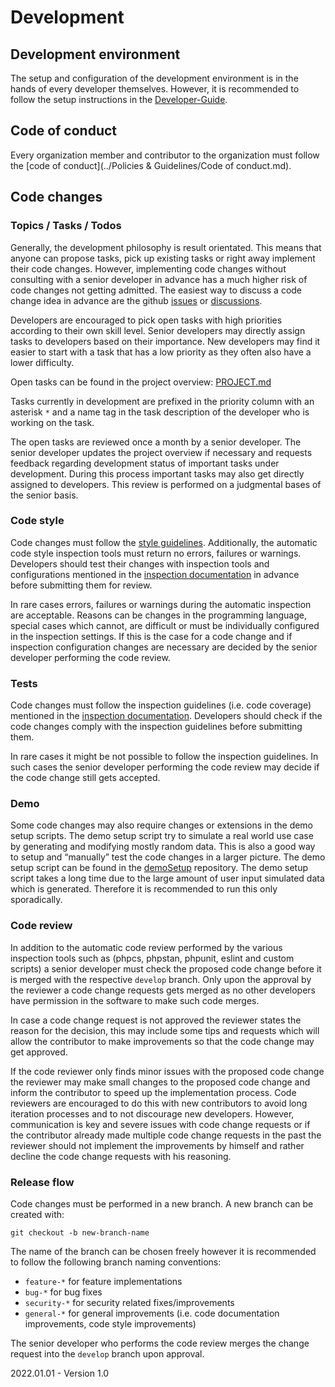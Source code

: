 # Development

## Development environment

 The setup and configuration of the development environment is in the hands of every developer themselves. However, it is recommended to follow the setup instructions in the [Developer-Guide](https://github.com/Karaka-Management/Developer-Guide/blob/develop/general/setup.md).

## Code of conduct

Every organization member and contributor to the organization must follow the [code of conduct](../Policies & Guidelines/Code of conduct.md).

## Code changes

### Topics / Tasks / Todos

Generally, the development philosophy is result orientated. This means that anyone can propose tasks, pick up existing tasks or right away implement their code changes. However, implementing code changes without consulting with a senior developer in advance has a much higher risk of code changes not getting admitted. The easiest way to discuss a code change idea in advance are the github [issues](https://github.com/Karaka-Management/Karaka/issues) or [discussions](https://github.com/Karaka-Management/Karaka/discussions).

Developers  are encouraged to pick open tasks with high priorities according to their own skill level. Senior developers may  directly assign tasks to developers based on their importance. New  developers may find it easier to start with a task that has a low  priority as they often also have a lower difficulty.

Open tasks can be found in the project overview: [PROJECT.md](../Project/PROJECT.md) 

Tasks  currently in development are prefixed in the priority column with an  asterisk `*` and a name tag in the task description of the developer who is working on the task.

The open  tasks are reviewed once a month by a senior developer. The senior  developer updates the project overview if necessary and requests  feedback regarding development status of important tasks under development. During this process important tasks may also get  directly assigned to developers. This review is performed on a  judgmental bases of the senior basis.

### Code style

Code changes must follow the [style guidelines](https://github.com/Karaka-Management/Developer-Guide/tree/develop/standards). Additionally, the automatic code style inspection tools must return no  errors, failures or warnings. Developers should test their changes with  inspection tools and configurations mentioned in the [inspection documentation](https://github.com/Karaka-Management/Developer-Guide/blob/develop/quality/inspections.md) in advance before submitting them for review.

In rare  cases errors, failures or warnings during the automatic inspection are  acceptable. Reasons can be changes in the programming language, special  cases which cannot, are difficult or must be individually configured in the inspection settings. If this is the case for a code change and if inspection configuration changes are necessary are decided by the senior developer performing the code review. 

### Tests

Code changes must follow the inspection guidelines (i.e. code coverage) mentioned in the [inspection documentation](https://github.com/Karaka-Management/Developer-Guide/blob/develop/quality/inspections.md). Developers should check if the code changes comply with the inspection guidelines before submitting them. 

In rare cases it might be not  possible to follow the inspection guidelines. In such cases the senior  developer performing the code review may decide if the code change still gets accepted.

### Demo

Some code changes may also require changes or  extensions in the demo setup scripts. The demo setup script try to  simulate a real world use case by generating and modifying mostly random data. This is also a good way to setup and “manually” test the code changes in a larger picture. The  demo setup script can be found in the [demoSetup](https://github.com/Karaka-Management/demoSetup) repository. The demo setup script takes a long time due to the large amount of user input simulated data which is generated. Therefore it is  recommended to run this only sporadically.  

### Code review

In addition to the automatic code review performed by the various inspection tools such as (phpcs, phpstan, phpunit, eslint and custom scripts) a senior developer must check the proposed code change before it is merged with the respective `develop` branch. Only upon the approval by the reviewer a code change requests gets merged as no other developers have permission in the software to make such code merges. 

In case a code change request is not approved the reviewer states the reason for the decision, this may include some tips and requests which will allow the contributor to make improvements so that the code change may get approved.

If the code reviewer only finds minor issues with the proposed code change the reviewer may make small changes to the proposed code change and inform the contributor to speed up the implementation process. Code reviewers are encouraged to do this with new contributors to avoid long iteration processes and to not discourage new developers. However, communication is key and severe issues with code change requests or if the contributor already made multiple code change requests in the past the reviewer should not implement the improvements by himself and rather decline the code change requests with his reasoning.

### Release flow

Code changes must be performed in a new branch. A new branch can be created with:

```ssh
git checkout -b new-branch-name
```

The name of the branch can be chosen freely however it is recommended to follow the following branch naming conventions:

* `feature-*` for feature implementations
* `bug-*` for bug fixes
* `security-*` for security related fixes/improvements
* `general-*` for general improvements (i.e. code documentation improvements, code style improvements)

The senior developer who performs the code review merges the change request into the `develop` branch upon approval.



2022.01.01 - Version 1.0
